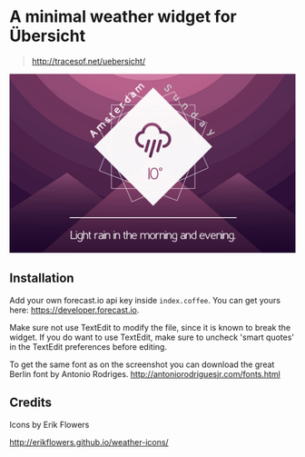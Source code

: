 # A minimal weather widget for Übersicht

> http://tracesof.net/uebersicht/

![screenshot](https://raw.githubusercontent.com/felixhageloh/pretty-weather/master/screenshot.png)

## Installation

Add your own forecast.io api key inside `index.coffee`. You can get yours here: https://developer.forecast.io.

Make sure not use TextEdit to modify the file, since it is known to break the widget. If you do want to use TextEdit, make sure to uncheck 'smart quotes' in the TextEdit preferences before editing.

To get the same font as on the screenshot you can download the great Berlin font by Antonio Rodriges. http://antoniorodriguesjr.com/fonts.html


## Credits

Icons by Erik Flowers

http://erikflowers.github.io/weather-icons/

